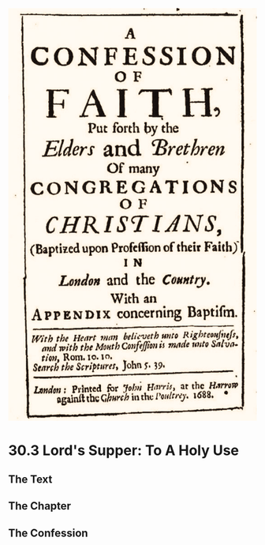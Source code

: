 <img class="intro-right" src="art-1689.png">

# 30.3 Lord's Supper: To A Holy Use

## The Text

## The Chapter

### 

## The Confession

### 
